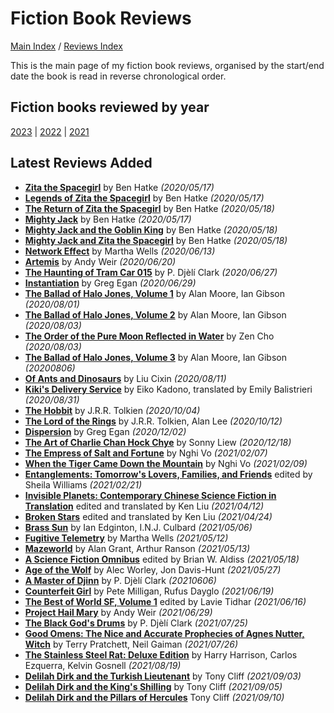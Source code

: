 # Fiction Book Reviews

[Main Index](../../README.md) / [Reviews Index](../README.md)

This is the main page of my fiction book reviews, organised by the start/end date the book is read in reverse chronological order.

## Fiction books reviewed by year
[2023](2023/README.md) | [2022](2022/README.md) | [2021](2021/README.md)

## Latest Reviews Added
- [**Zita the Spacegirl**](2020/20200517-LegendsZitaSpaceGirl.md) by Ben Hatke *(2020/05/17)*
- [**Legends of Zita the Spacegirl**](2020/20200517-LegendsZitaSpaceGirl.md) by Ben Hatke *(2020/05/17)*
- [**The Return of Zita the Spacegirl**](2020/20200518-ReturnZitaSpacegirl.md) by Ben Hatke *(2020/05/18)*
- [**Mighty Jack**](2020/20200517-MightyJack.md) by Ben Hatke *(2020/05/17)*
- [**Mighty Jack and the Goblin King**](2020/20200518-MightyJackGoblinKing.md) by Ben Hatke *(2020/05/18)*
- [**Mighty Jack and Zita the Spacegirl**](2020/20200518-MightyJackZitaSpacegirl.md) by Ben Hatke *(2020/05/18)*
- [**Network Effect**](2020/20200613-NetworkEffect.md) by Martha Wells *(2020/06/13)*
- [**Artemis**](2020/20200620-Artemis.md) by Andy Weir *(2020/06/20)*
- [**The Haunting of Tram Car 015**](2020/20200627-HauntingTramCar015.md) by P. Djèlí Clark *(2020/06/27)*
- [**Instantiation**](2020/20200629-Instantiation.md) by Greg Egan *(2020/06/29)*
- [**The Ballad of Halo Jones, Volume 1**](2020/20200801-BalladHaloJones1.md) by Alan Moore, Ian Gibson *(2020/08/01)*
- [**The Ballad of Halo Jones, Volume 2**](2020/20200803-BalladHaloJones2.md) by Alan Moore, Ian Gibson *(2020/08/03)*
- [**The Order of the Pure Moon Reflected in Water**](2020/20200803-OrderPureMoon.md) by Zen Cho *(2020/08/03)*
- [**The Ballad of Halo Jones, Volume 3**](2020/20200806-BalladHaloJones3.md) by Alan Moore, Ian Gibson *(20200806)*
- [**Of Ants and Dinosaurs**](2020/20200811-OfAntsAndDinosaurs.md) by Liu Cixin *(2020/08/11)*
- [**Kiki's Delivery Service**](2020/20200831-KikiDeliveryService.md) by Eiko Kadono, translated by Emily Balistrieri *(2020/08/31)*
- [**The Hobbit**](2020/20201004-TheHobbit.md) by J.R.R. Tolkien *(2020/10/04)*
- [**The Lord of the Rings**](2020/20201012-LordOfTheRings.md) by J.R.R. Tolkien, Alan Lee *(2020/10/12)*
- [**Dispersion**](2020/20201202-DIspersion.md) by Greg Egan *(2020/12/02)*
- [**The Art of Charlie Chan Hock Chye**](2020/20201218-ArtCharlieChan.md) by Sonny Liew *(2020/12/18)*
- [**The Empress of Salt and Fortune**](2021/20210207-EmpressSaltFortune.md) by Nghi Vo *(2021/02/07)*
- [**When the Tiger Came Down the Mountain**](2021/20210209-WhenTigerCameDownMountain.md) by Nghi Vo *(2021/02/09)*
- [**Entanglements: Tomorrow's Lovers, Families, and Friends**](2021/20210221-Entanglements.md) edited by Sheila Williams *(2021/02/21)*
- [**Invisible Planets: Contemporary Chinese Science Fiction in Translation**](2021/20210412-InvisiblePlanets.md) edited and translated by Ken Liu *(2021/04/12)*
- [**Broken Stars**](2021/20210424-BrokenStars.md) edited and translated by Ken Liu *(2021/04/24)*
- [**Brass Sun**](2021/20210506-BrassSun.md) by Ian Edginton, I.N.J. Culbard *(2021/05/06)*
- [**Fugitive Telemetry**](2021/20210512-FugitiveTelemetry.md) by Martha Wells *(2021/05/12)*
- [**Mazeworld**](2021/20210513-Mazeworld.md) by Alan Grant, Arthur Ranson *(2021/05/13)*
- [**A Science Fiction Omnibus**](2021/20210518-ScienceFictionOmnibus.md) edited by Brian W. Aldiss *(2021/05/18)*
- [**Age of the Wolf**](2021/20210527-AgeWolf.md) by Alec Worley, Jon Davis-Hunt *(2021/05/27)*
- [**A Master of Djinn**](2021/20210606-MasterOfDjinn.md) by P. Djèlí Clark *(20210606)*
- [**Counterfeit Girl**](2021/20210619-CounterfeitGirl.md) by Pete Milligan, Rufus Dayglo *(2021/06/19)*
- [**The Best of World SF, Volume 1**](2021/20210616-BestWorldSF1.md) edited by Lavie Tidhar *(2021/06/16)*
- [**Project Hail Mary**](2021/20210629-ProjectHailMary.md) by Andy Weir *(2021/06/29)*
- [**The Black God's Drums**](2021/20210725-BlackGodDrums.md) by P. Djèlí Clark *(2021/07/25)*
- [**Good Omens: The Nice and Accurate Prophecies of Agnes Nutter, Witch**](2021/20210726-GoodOmens.md) by Terry Pratchett, Neil Gaiman *(2021/07/26)*
- [**The Stainless Steel Rat: Deluxe Edition**](2021/20210819-StainlessSteelRatDeluxeEdition.md) by Harry Harrison, Carlos Ezquerra, Kelvin Gosnell *(2021/08/19)*
- [**Delilah Dirk and the Turkish Lieutenant**](2021/20210903-DelilahDirkTurkishLieutenant.md) by Tony Cliff *(2021/09/03)*
- [**Delilah Dirk and the King's Shilling**](2021/20210905-DelilahDirkKingShilling.md) by Tony Cliff *(2021/09/05)*
- [**Delilah Dirk and the Pillars of Hercules**](2021/20210910-DelilahDirkPillarsHercules.md) Tony Cliff *(2021/09/10)*


